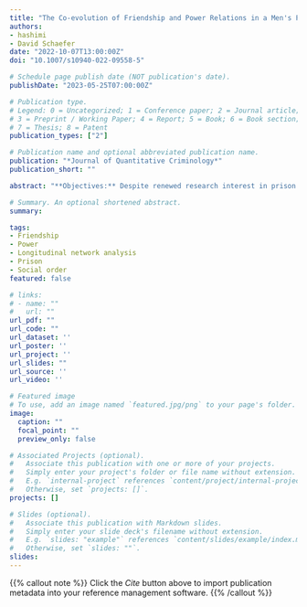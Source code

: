 ```yaml
---
title: "The Co-evolution of Friendship and Power Relations in a Men's Prison Unit"
authors:
- hashimi
- David Schaefer
date: "2022-10-07T13:00:00Z"
doi: "10.1007/s10940-022-09558-5"

# Schedule page publish date (NOT publication's date).
publishDate: "2023-05-25T07:00:00Z"

# Publication type.
# Legend: 0 = Uncategorized; 1 = Conference paper; 2 = Journal article;
# 3 = Preprint / Working Paper; 4 = Report; 5 = Book; 6 = Book section;
# 7 = Thesis; 8 = Patent
publication_types: ["2"]

# Publication name and optional abbreviated publication name.
publication: "*Journal of Quantitative Criminology*"
publication_short: ""

abstract: "**Objectives:** Despite renewed research interest in prison social organization, little is known about how relationships that constitute the prison social system develop and change. The current study aims to understand the processes that link friendship and power within a prison unit over time. **Methods:** We examine longitudinal data on friendship and attributions of power collected from 274 residents in a Pennsylvania medium-security prison unit. We use a stochastic actor-oriented model to evaluate selection mechanisms that influence these relations and ascertain their temporal association. **Results:** We find different mechanisms responsible for friendship selections and power attributions. Friendships are primarily driven by attribute-based mechanisms, while power attributions are driven by network-based properties. Nevertheless, these two facets of social structure are interdependent, with friendships operating as building blocks for the development of power hierarchy in prison. **Conclusions:** By conceptualizing social structure as a multidimensional, fluid entity, we identify the unique roles that power and friendship relations play in recreating the prison social system. We maintain that understanding social structure in prison settings can provide insight into institutional adjustments and post-release expectations."

# Summary. An optional shortened abstract.
summary: 

tags:
- Friendship
- Power
- Longitudinal network analysis
- Prison
- Social order
featured: false

# links:
# - name: ""
#   url: ""
url_pdf: ""
url_code: ""
url_dataset: ''
url_poster: ''
url_project: ''
url_slides: ""
url_source: ''
url_video: ''

# Featured image
# To use, add an image named `featured.jpg/png` to your page's folder. 
image:
  caption: ""
  focal_point: ""
  preview_only: false

# Associated Projects (optional).
#   Associate this publication with one or more of your projects.
#   Simply enter your project's folder or file name without extension.
#   E.g. `internal-project` references `content/project/internal-project/index.md`.
#   Otherwise, set `projects: []`.
projects: []

# Slides (optional).
#   Associate this publication with Markdown slides.
#   Simply enter your slide deck's filename without extension.
#   E.g. `slides: "example"` references `content/slides/example/index.md`.
#   Otherwise, set `slides: ""`.
slides:
---
```


{{% callout note %}}
Click the *Cite* button above to import publication metadata into your reference management software.
{{% /callout %}}
